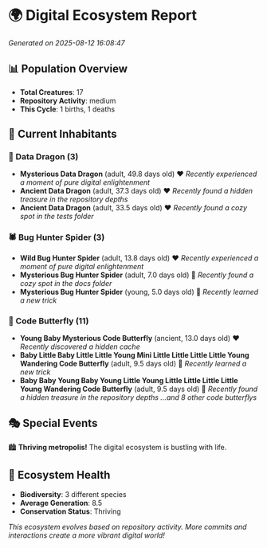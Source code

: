 # 🌍 Digital Ecosystem Report
*Generated on 2025-08-12 16:08:47*

## 📊 Population Overview
- **Total Creatures**: 17
- **Repository Activity**: medium
- **This Cycle**: 1 births, 1 deaths

## 👥 Current Inhabitants

### 🐉 Data Dragon (3)
- **Mysterious Data Dragon** (adult, 49.8 days old) ❤️
  *Recently experienced a moment of pure digital enlightenment*
- **Ancient Data Dragon** (adult, 37.3 days old) ❤️
  *Recently found a hidden treasure in the repository depths*
- **Ancient Data Dragon** (adult, 33.5 days old) ❤️
  *Recently found a cozy spot in the tests folder*

### 🕷️ Bug Hunter Spider (3)
- **Wild Bug Hunter Spider** (adult, 13.8 days old) ❤️
  *Recently experienced a moment of pure digital enlightenment*
- **Mysterious Bug Hunter Spider** (adult, 7.0 days old) 💚
  *Recently found a cozy spot in the docs folder*
- **Mysterious Bug Hunter Spider** (young, 5.0 days old) 💚
  *Recently learned a new trick*

### 🦋 Code Butterfly (11)
- **Young Baby Mysterious Code Butterfly** (ancient, 13.0 days old) ❤️
  *Recently discovered a hidden cache*
- **Baby Little Baby Little Little Young Mini Little Little Little Little Young Wandering Code Butterfly** (adult, 9.5 days old) 💚
  *Recently learned a new trick*
- **Baby Baby Young Baby Young Little Young Little Little Little Little Young Wandering Code Butterfly** (adult, 9.5 days old) 💚
  *Recently found a hidden treasure in the repository depths*
  *...and 8 other code butterflys*

## 🎭 Special Events

🏙️ **Thriving metropolis!** The digital ecosystem is bustling with life.

## 🔬 Ecosystem Health
- **Biodiversity**: 3 different species
- **Average Generation**: 8.5
- **Conservation Status**: Thriving

*This ecosystem evolves based on repository activity. More commits and interactions create a more vibrant digital world!*